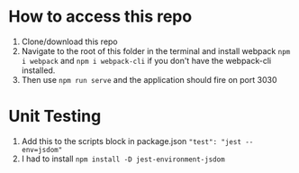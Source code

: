 # How to access this repo

1. Clone/download this repo
2. Navigate to the root of this folder in the terminal and install webpack `npm i webpack` and `npm i webpack-cli` if you don't have the webpack-cli installed.
3. Then use `npm run serve` and the application should fire on port 3030

# Unit Testing

1. Add this to the scripts block in package.json `"test": "jest --env=jsdom"`
2. I had to install `npm install -D jest-environment-jsdom`
